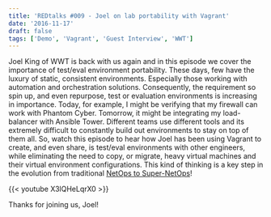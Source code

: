```yaml
---
title: 'REDtalks #009 - Joel on lab portability with Vagrant'
date: '2016-11-17'
draft: false
tags: ['Demo', 'Vagrant', 'Guest Interview', 'WWT']
---
```


Joel King of WWT is back with us again and in this episode we cover the importance of test/eval environment portability. These days, few have the luxury of static, consistent environments. Especially those working with automation and orchestration solutions. Consequently, the requirement so spin up, and even repurpose, test or evaluation environments is increasing in importance. Today, for example, I might be verifying that my firewall can work with Phantom Cyber. Tomorrow, it might be integrating my load-balancer with Ansible Tower. Different teams use different tools and its extremely difficult to constantly build out environments to stay on top of them all. So, watch this episode to hear how Joel has been using Vagrant to create, and even share, is test/eval environments with other engineers, while eliminating the need to copy, or migrate, heavy virtual machines and their virtual environment configurations. This kind of thinking is a key step in the evolution from traditional [NetOps to Super-NetOps](https://redtalks.live/2016/11/04/does-devops-need-a-super-netops/)!

{{< youtube X3lQHeLqrX0 >}}

Thanks for joining us, Joel!